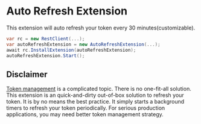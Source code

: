 # Auto Refresh Extension

This extension will auto refresh your token every 30 minutes(customizable).

```cs
var rc = new RestClient(...);
var autoRefreshExtension = new AutoRefreshExtension(...);
await rc.InstallExtension(autoRefreshExtension);
autoRefreshExtension.Start();
```


## Disclaimer

[Token management](https://medium.com/ringcentral-developers/ringcentral-token-management-477578f00954) is a complicated topic. 
There is no one-fit-all solution.
This extension is an quick-and-dirty out-of-box solution to refresh your token. It is by no means the best practice. 
It simply starts a background timers to refresh your token periodically. 
For serious production applications, you may need better token management strategy.
